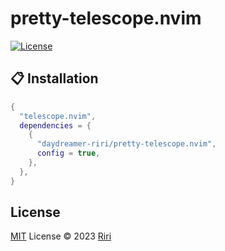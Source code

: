 # pretty-telescope.nvim

[![License][license-src]][license-href]

## 📋 Installation

```lua
{
  "telescope.nvim",
  dependencies = {
    {
      "daydreamer-riri/pretty-telescope.nvim",
      config = true,
    },
  },
}
```

## License

[MIT](./LICENSE) License © 2023 [Riri](https://github.com/Daydreamer-riri)

[license-src]: https://img.shields.io/github/license/daydreamer-riri/pretty-telescope.nvim.svg?style=flat&colorA=080f12&colorB=1fa669
[license-href]: https://github.com/daydreamer-riri/pretty-telescope.nvim/blob/main/LICENSE
